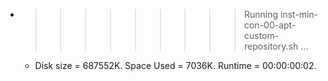 * >>>>>>>>> Running inst-min-con-00-apt-custom-repository.sh ...
  * Disk size = 687552K. Space Used = 7036K. Runtime = 00:00:00:02.
